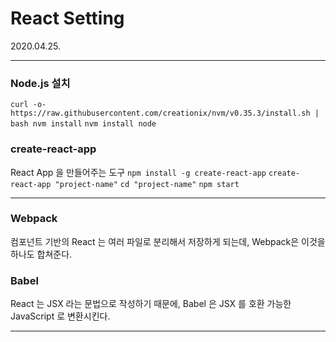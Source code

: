 # React Setting

2020.04.25.

---

### Node.js 설치

`curl -o- https://raw.githubusercontent.com/creationix/nvm/v0.35.3/install.sh | bash nvm install`
`nvm install node`

### create-react-app

React App 을 만들어주는 도구
`npm install -g create-react-app`
`create-react-app "project-name"`
`cd "project-name"`
`npm start`



---

### Webpack 

컴포넌트 기반의 React 는 여러 파일로 분리해서 저장하게 되는데, Webpack은 이것을 하나도 합쳐준다.

### Babel

React 는 JSX 라는 문법으로 작성하기 때문에, Babel 은 JSX 를 호환 가능한 JavaScript 로 변환시킨다.



---

### 